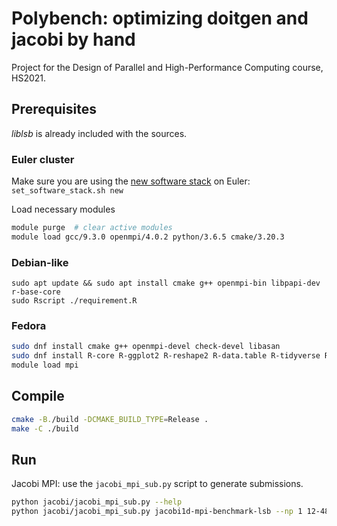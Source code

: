 # Polybench: optimizing doitgen and jacobi by hand
Project for the Design of Parallel and High-Performance Computing course, HS2021.

## Prerequisites
*liblsb* is already included with the sources.

### Euler cluster
Make sure you are using the [new software stack](https://scicomp.ethz.ch/wiki/Setting_permanent_default_for_software_stack_upon_login) on Euler:
`set_software_stack.sh new`

Load necessary modules
```sh
module purge  # clear active modules
module load gcc/9.3.0 openmpi/4.0.2 python/3.6.5 cmake/3.20.3
```

### Debian-like
```
sudo apt update && sudo apt install cmake g++ openmpi-bin libpapi-dev r-base-core 
sudo Rscript ./requirement.R
```

### Fedora
```sh
sudo dnf install cmake g++ openmpi-devel check-devel libasan
sudo dnf install R-core R-ggplot2 R-reshape2 R-data.table R-tidyverse R-quantreg R-docopt R-here
module load mpi
```
## Compile
```sh
cmake -B./build -DCMAKE_BUILD_TYPE=Release .
make -C ./build
```

## Run
Jacobi MPI: use the `jacobi_mpi_sub.py` script to generate submissions.
```sh
python jacobi/jacobi_mpi_sub.py --help
python jacobi/jacobi_mpi_sub.py jacobi1d-mpi-benchmark-lsb --np 1 12-48:12 --ghost-cells 8 --n 10000 | bash
```
